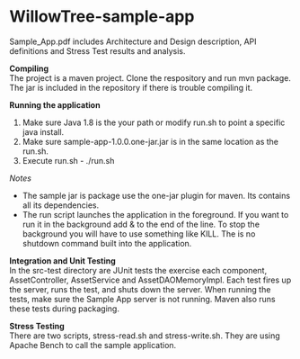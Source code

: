 # WillowTree-sample-app

Sample_App.pdf includes Architecture and Design description, API definitions and Stress
Test results and analysis.

**Compiling**  
The project is a maven project.  Clone the respository and run mvn package.  The jar is included in the repository if there is trouble compiling it.

**Running the application**   
1. Make sure Java 1.8 is the your path or modify run.sh to point a specific java install.  
2. Make sure sample-app-1.0.0.one-jar.jar is in the same location as the run.sh.  
3. Execute run.sh - ./run.sh  

*Notes*
* The sample jar is package use the one-jar plugin for maven.  Its contains all its dependencies.
* The run script launches the application in the foreground.  If you want to run it in the background add & to the end of the line.
To stop the background you will have to use something like KILL.  The is no shutdown command built into the application.

**Integration and Unit Testing**  
In the src-test directory are JUnit tests the exercise each component, AssetController, AssetService and AssetDAOMemoryImpl.  Each test fires up the server, runs the test, and shuts down the server.  When running the tests, make sure the Sample App server is not running. Maven also runs these tests during packaging.

**Stress Testing**  
There are two scripts, stress-read.sh and stress-write.sh.  They are using Apache Bench to call the sample application.
